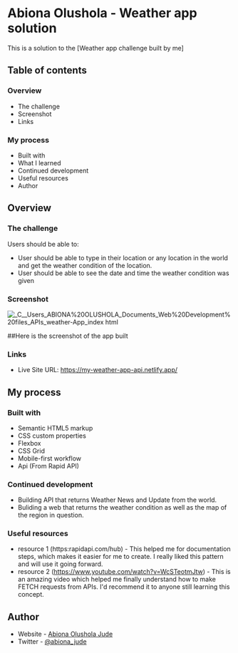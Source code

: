 # Abiona Olushola  - Weather app solution

This is a solution to the [Weather app challenge built by me]
## Table of contents

### Overview
  - The challenge
  - Screenshot
  - Links
### My process
  - Built with
  - What I learned
  - Continued development
  - Useful resources
- Author




## Overview

### The challenge

Users should be able to:

- User should be able to type in their location or any location in the world and get the weather condition of the location.
- User should be able to see the date and time the weather condition was given 

### Screenshot

![_C__Users_ABIONA%20OLUSHOLA_Documents_Web%20Development%20files_APIs_weather-App_index html](https://user-images.githubusercontent.com/103720345/172261301-a64e5258-22fb-469a-8fd8-f4e70ebe1693.png)


##Here is the screenshot of the app built

### Links

- Live Site URL: https://my-weather-app-api.netlify.app/

## My process

### Built with

- Semantic HTML5 markup
- CSS custom properties
- Flexbox
- CSS Grid
- Mobile-first workflow
- Api (From Rapid API)


### Continued development

- Building API that returns Weather News and Update from the world.
- Buliding a web that returns the weather condition as well as the map of the region in question.

### Useful resources

-  resource 1 (https:rapidapi.com/hub) - This helped me for documentation steps, which makes it easier for me to create. I really liked this pattern and will use it going forward.
-  resource 2 (https://www.youtube.com/watch?v=WcSTeotmJtw) - This is an amazing video which helped me finally understand how to make FETCH requests from APIs. I'd recommend it to anyone still learning this concept.


## Author

- Website - [Abiona Olushola Jude](Abiona-0lushola-Jude.github.io)
- Twitter - [@abiona_jude](https://www.twitter.com/abiona_jude)






